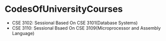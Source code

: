# CodesOfUniversityCourses
* CSE 3102: Sessional Based On CSE 3101(Database Systems)
* CSE 3110: Sessional Bsaed On CSE 3109(Microprocessor and Assembly Language)
